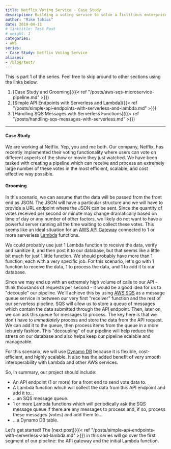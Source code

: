 ```yaml
---
title: Netflix Voting Service - Case Study
description: Building a voting service to solve a fictitious enterprise problem.
author: "Mike Tobias"
date: 2019-04-11
# linktitle: Test Post
# weight: 1
categories:
- AWS
series:
- Case Study: Netflix Voting Service
aliases:
- /blog/test/
---
```


This is part 1 of the series.  Feel free to skip around to other sections using the links below.

1. [Case Study and Grooming]({{< ref "/posts/aws-sqs-microservice-pipeline.md" >}})
2. [Simple API Endpoints with Serverless and Lambda]({{< ref "/posts/simple-api-endpoints-with-serverless-and-lambda.md" >}})
3. [Handling SQS Messages with Serverless Functions]({{< ref "/posts/handling-sqs-messages-with-serverless.md" >}})

---

#### Case Study

We are working at Netflix.  Yep, you and me both.  Our company, Netflix, has recently implemented their voting functionality where users can vote on different aspects of the show or movie they just watched.  We have been tasked with creating a pipeline which can receive and process an extremely large number of these votes in the most efficient, scalable, and cost effective way possible.  

#### Grooming

In this scenario, we can assume that the data will be passed from the front end as JSON.  The JSON will have a particular structure and we will have to provide a URL endpoint where the JSON can be sent.  Since the quantity of votes received per second or minute may change dramatically based on time of day or any number of other factors, we likely do not want to have a powerful server running all the time waiting to collect these votes.  This seems like an ideal situation for an [AWS API Gateway](<https://aws.amazon.com/api-gateway/>) connected to 1 or more serverless [Lambda](<https://aws.amazon.com/lambda/>) functions.  

We could probably use just 1 Lambda function to receive the data, verify and sanitize it, and then post it to our database, but that seems like a little bit much for just 1 little function.  We should probably have more than 1 function, each with a very specific job.  For this scenario, let's go with 1 function to receive the data, 1 to process the data, and 1 to add it to our database.

Since we may end up with an extremely high volume of calls to our API - think thousands of requests per second - it would be a good idea for us to "decouple" our pipeline.  We'll achieve this by using [AWS SQS](<https://aws.amazon.com/sqs/>) as a message queue service in between our very first "receiver" function and the rest of our serverless pipeline.  SQS will allow us to store a queue of messages which contain the data submitted through the API endpoint.  Then, later on, we can ask this queue for messages to process.  The key here is that we don't have to _immediately_ process and store the data from the API request.  We can add it to the queue, then process items from the queue in a more leisurely fashion.  This "decoupling" of our pipeline will help reduce the stress on our database and also helps keep our pipeline scalable and manageable.  

For this scenario, we will use [Dynamo DB](<https://aws.amazon.com/dynamodb/>) because it is flexible, cost-efficient, and highly scalable. It also has the added benefit of very smooth interoperability with Lambda and other AWS services. 

So, in summary, our project should include:

- An API endpoint (1 or more) for a front end to send vote data to.
- A Lambda function which will collect the data from this API endpoint and add it to...
- …an SQS message queue.
- 1 or more Lambda functions which will periodically ask the SQS message queue if there are any messages to process and, if so, process these messages (votes) and add them to...
- …a Dynamo DB table.

Let's get started!  The [next post]({{< ref "/posts/simple-api-endpoints-with-serverless-and-lambda.md" >}}) in this series will go over the first segment of our pipeline: the API gateway and the initial Lambda function.

